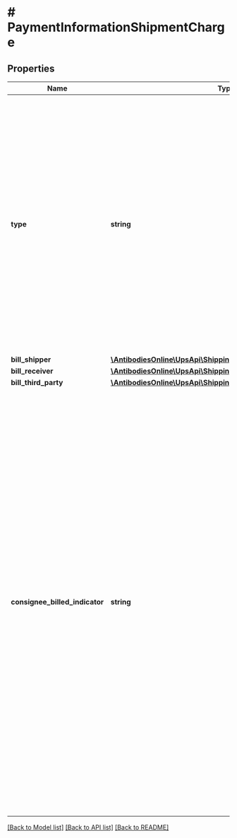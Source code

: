 # # PaymentInformationShipmentCharge

## Properties

Name | Type | Description | Notes
------------ | ------------- | ------------- | -------------
**type** | **string** | Valid values:  01 &#x3D; Transportation 02 &#x3D; Duties and Taxes 03 &#x3D; Broker of Choice  A shipment charge type of 01 &#x3D; Transportation is required.   A shipment charge type of 02 &#x3D; Duties and Taxes is not required; however, this charge type is invalid for Qualified Domestic Shipments.   A Qualified Domestic Shipment is any shipment in which one of the following applies:   1) The origin and destination country or territory is the same.  2) US to PR shipment.  3) PR to US shipment.  4) The origin and destination country or territory are both European Union countries or territories and the GoodsNotInFreeCirculation indicator is not present.  5) The origin and destination IATA code is the same.                                                                                                                                                                                                                                                                                                                                                                                                                                                      03 &#x3D; Broker of Choice |
**bill_shipper** | [**\AntibodiesOnline\UpsApi\Shipping\ShipmentChargeBillShipper**](ShipmentChargeBillShipper.md) |  | [optional]
**bill_receiver** | [**\AntibodiesOnline\UpsApi\Shipping\ShipmentChargeBillReceiver**](ShipmentChargeBillReceiver.md) |  | [optional]
**bill_third_party** | [**\AntibodiesOnline\UpsApi\Shipping\ShipmentChargeBillThirdParty**](ShipmentChargeBillThirdParty.md) |  | [optional]
**consignee_billed_indicator** | **string** | Consignee Billing payment option indicator. The presence indicates consignee billing option is selected. The absence indicates one of the other payment options is selected.  This is an empty tag, any value inside is ignored. This element or its sibling element, BillShipper, BillReceiver or BillThirdParty, must be present but no more than one can be present. This billing option is valid for a shipment charge type of Transportation only. Only applies to US/PR and PR/US shipment origins and destination.  This payment method allows you to bill the charges for a specified shipment to a consignee who has agreed to pay the charges. All shipping charges are billed to the consignees UPS account number including the following accessorials: Additional Handling, Delivery Area Surcharges, Delivery Change Requests, Early AM Premium, Early AM Out of Territory, Fuel Surcharge, Hazardous Material Surcharges, Large Package Surcharge, Over Max Limits, and Saturday Delivery.  Declared Value, Delivery Confirmation, On Call Pickup, Remote Area Surcharge, Saturday Pickup of Delivery fees are not passed to the consignee. These charges are billed to the shippers UPS account number. | [optional]

[[Back to Model list]](../../README.md#models) [[Back to API list]](../../README.md#endpoints) [[Back to README]](../../README.md)
